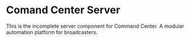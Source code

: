 # Comand Center Server
This is the incomplete server component for Command Center. A modular automation platform for broadcasters.